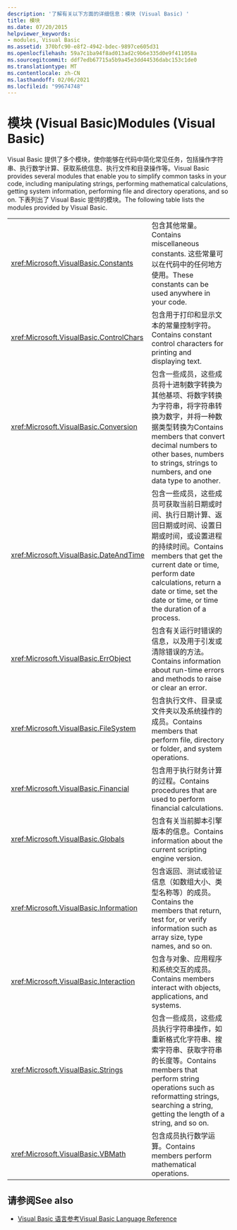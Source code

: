 ```yaml
---
description: '了解有关以下方面的详细信息：模块 (Visual Basic) '
title: 模块
ms.date: 07/20/2015
helpviewer_keywords:
- modules, Visual Basic
ms.assetid: 370bfc90-e8f2-4942-bdec-9897ce605d31
ms.openlocfilehash: 59a7c1ba94f8ad013ad2c9b6e335d0e9f411058a
ms.sourcegitcommit: ddf7edb67715a5b9a45e3dd44536dabc153c1de0
ms.translationtype: MT
ms.contentlocale: zh-CN
ms.lasthandoff: 02/06/2021
ms.locfileid: "99674748"
---
```

# <a name="modules-visual-basic"></a><span data-ttu-id="5c6df-103">模块 (Visual Basic)</span><span class="sxs-lookup"><span data-stu-id="5c6df-103">Modules (Visual Basic)</span></span>

<span data-ttu-id="5c6df-104">Visual Basic 提供了多个模块，使你能够在代码中简化常见任务，包括操作字符串、执行数学计算、获取系统信息、执行文件和目录操作等。</span><span class="sxs-lookup"><span data-stu-id="5c6df-104">Visual Basic provides several modules that enable you to simplify common tasks in your code, including manipulating strings, performing mathematical calculations, getting system information, performing file and directory operations, and so on.</span></span> <span data-ttu-id="5c6df-105">下表列出了 Visual Basic 提供的模块。</span><span class="sxs-lookup"><span data-stu-id="5c6df-105">The following table lists the modules provided by Visual Basic.</span></span>  
  
|||  
|---|---|  
|<xref:Microsoft.VisualBasic.Constants>|<span data-ttu-id="5c6df-106">包含其他常量。</span><span class="sxs-lookup"><span data-stu-id="5c6df-106">Contains miscellaneous constants.</span></span> <span data-ttu-id="5c6df-107">这些常量可以在代码中的任何地方使用。</span><span class="sxs-lookup"><span data-stu-id="5c6df-107">These constants can be used anywhere in your code.</span></span>|  
|<xref:Microsoft.VisualBasic.ControlChars>|<span data-ttu-id="5c6df-108">包含用于打印和显示文本的常量控制字符。</span><span class="sxs-lookup"><span data-stu-id="5c6df-108">Contains constant control characters for printing and displaying text.</span></span>|  
|<xref:Microsoft.VisualBasic.Conversion>|<span data-ttu-id="5c6df-109">包含一些成员，这些成员将十进制数字转换为其他基项、将数字转换为字符串，将字符串转换为数字，并将一种数据类型转换为</span><span class="sxs-lookup"><span data-stu-id="5c6df-109">Contains members that convert decimal numbers to other bases, numbers to strings, strings to numbers, and one data type to another.</span></span>|  
|<xref:Microsoft.VisualBasic.DateAndTime>|<span data-ttu-id="5c6df-110">包含一些成员，这些成员可获取当前日期或时间、执行日期计算、返回日期或时间、设置日期或时间，或设置进程的持续时间。</span><span class="sxs-lookup"><span data-stu-id="5c6df-110">Contains members that get the current date or time, perform date calculations, return a date or time, set the date or time, or time the duration of a process.</span></span>|  
|<xref:Microsoft.VisualBasic.ErrObject>|<span data-ttu-id="5c6df-111">包含有关运行时错误的信息，以及用于引发或清除错误的方法。</span><span class="sxs-lookup"><span data-stu-id="5c6df-111">Contains information about run-time errors and methods to raise or clear an error.</span></span>|  
|<xref:Microsoft.VisualBasic.FileSystem>|<span data-ttu-id="5c6df-112">包含执行文件、目录或文件夹以及系统操作的成员。</span><span class="sxs-lookup"><span data-stu-id="5c6df-112">Contains members that perform file, directory or folder, and system operations.</span></span>|  
|<xref:Microsoft.VisualBasic.Financial>|<span data-ttu-id="5c6df-113">包含用于执行财务计算的过程。</span><span class="sxs-lookup"><span data-stu-id="5c6df-113">Contains procedures that are used to perform financial calculations.</span></span>|  
|<xref:Microsoft.VisualBasic.Globals>|<span data-ttu-id="5c6df-114">包含有关当前脚本引擎版本的信息。</span><span class="sxs-lookup"><span data-stu-id="5c6df-114">Contains information about the current scripting engine version.</span></span>|  
|<xref:Microsoft.VisualBasic.Information>|<span data-ttu-id="5c6df-115">包含返回、测试或验证信息（如数组大小、类型名称等）的成员。</span><span class="sxs-lookup"><span data-stu-id="5c6df-115">Contains the members that return, test for, or verify information such as array size, type names, and so on.</span></span>|  
|<xref:Microsoft.VisualBasic.Interaction>|<span data-ttu-id="5c6df-116">包含与对象、应用程序和系统交互的成员。</span><span class="sxs-lookup"><span data-stu-id="5c6df-116">Contains members interact with objects, applications, and systems.</span></span>|  
|<xref:Microsoft.VisualBasic.Strings>|<span data-ttu-id="5c6df-117">包含一些成员，这些成员执行字符串操作，如重新格式化字符串、搜索字符串、获取字符串的长度等。</span><span class="sxs-lookup"><span data-stu-id="5c6df-117">Contains members that perform string operations such as reformatting strings, searching a string, getting the length of a string, and so on.</span></span>|  
|<xref:Microsoft.VisualBasic.VBMath>|<span data-ttu-id="5c6df-118">包含成员执行数学运算。</span><span class="sxs-lookup"><span data-stu-id="5c6df-118">Contains members perform mathematical operations.</span></span>|  
  
## <a name="see-also"></a><span data-ttu-id="5c6df-119">请参阅</span><span class="sxs-lookup"><span data-stu-id="5c6df-119">See also</span></span>

- [<span data-ttu-id="5c6df-120">Visual Basic 语言参考</span><span class="sxs-lookup"><span data-stu-id="5c6df-120">Visual Basic Language Reference</span></span>](index.md)
